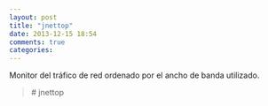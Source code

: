 ```yaml
---
layout: post
title: "jnettop"
date: 2013-12-15 18:54
comments: true
categories: 
---
```

Monitor del tráfico de red ordenado por el ancho de banda utilizado.

>\# jnettop

